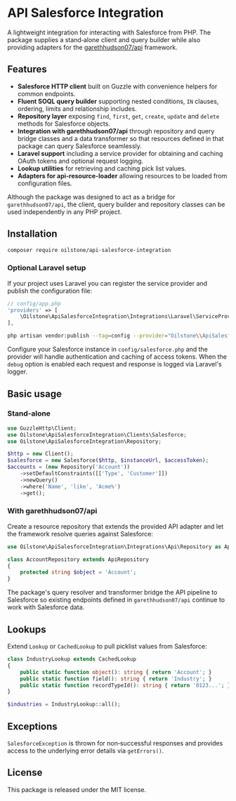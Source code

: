# API Salesforce Integration

A lightweight integration for interacting with Salesforce from PHP. The package supplies a stand‑alone client and query builder while also providing adapters for the [garethhudson07/api](https://github.com/garethhudson07/api) framework.

## Features

- **Salesforce HTTP client** built on Guzzle with convenience helpers for common endpoints.
- **Fluent SOQL query builder** supporting nested conditions, `IN` clauses, ordering, limits and relationship includes.
- **Repository layer** exposing `find`, `first`, `get`, `create`, `update` and `delete` methods for Salesforce objects.
- **Integration with garethhudson07/api** through repository and query bridge classes and a data transformer so that resources defined in that package can query Salesforce seamlessly.
- **Laravel support** including a service provider for obtaining and caching OAuth tokens and optional request logging.
- **Lookup utilities** for retrieving and caching pick list values.
- **Adapters for api-resource-loader** allowing resources to be loaded from configuration files.

Although the package was designed to act as a bridge for `garethhudson07/api`, the client, query builder and repository classes can be used independently in any PHP project.

## Installation

```bash
composer require oilstone/api-salesforce-integration
```

### Optional Laravel setup

If your project uses Laravel you can register the service provider and publish the configuration file:

```php
// config/app.php
'providers' => [
    \Oilstone\ApiSalesforceIntegration\Integrations\Laravel\ServiceProvider::class,
],
```

```bash
php artisan vendor:publish --tag=config --provider="Oilstone\\ApiSalesforceIntegration\\Integrations\\Laravel\\ServiceProvider"
```

Configure your Salesforce instance in `config/salesforce.php` and the provider will handle authentication and caching of access tokens. When the `debug` option is enabled each request and response is logged via Laravel's logger.

## Basic usage

### Stand‑alone

```php
use GuzzleHttp\Client;
use Oilstone\ApiSalesforceIntegration\Clients\Salesforce;
use Oilstone\ApiSalesforceIntegration\Repository;

$http = new Client();
$salesforce = new Salesforce($http, $instanceUrl, $accessToken);
$accounts = (new Repository('Account'))
    ->setDefaultConstraints([['Type', 'Customer']])
    ->newQuery()
    ->where('Name', 'like', 'Acme%')
    ->get();
```

### With garethhudson07/api

Create a resource repository that extends the provided API adapter and let the framework resolve queries against Salesforce:

```php
use Oilstone\ApiSalesforceIntegration\Integrations\Api\Repository as ApiRepository;

class AccountRepository extends ApiRepository
{
    protected string $object = 'Account';
}
```

The package's query resolver and transformer bridge the API pipeline to Salesforce so existing endpoints defined in `garethhudson07/api` continue to work with Salesforce data.

## Lookups

Extend `Lookup` or `CachedLookup` to pull picklist values from Salesforce:

```php
class IndustryLookup extends CachedLookup
{
    public static function object(): string { return 'Account'; }
    public static function field(): string { return 'Industry'; }
    public static function recordTypeId(): string { return '0123...'; }
}

$industries = IndustryLookup::all();
```

## Exceptions

`SalesforceException` is thrown for non‑successful responses and provides access to the underlying error details via `getErrors()`.

## License

This package is released under the MIT license.
